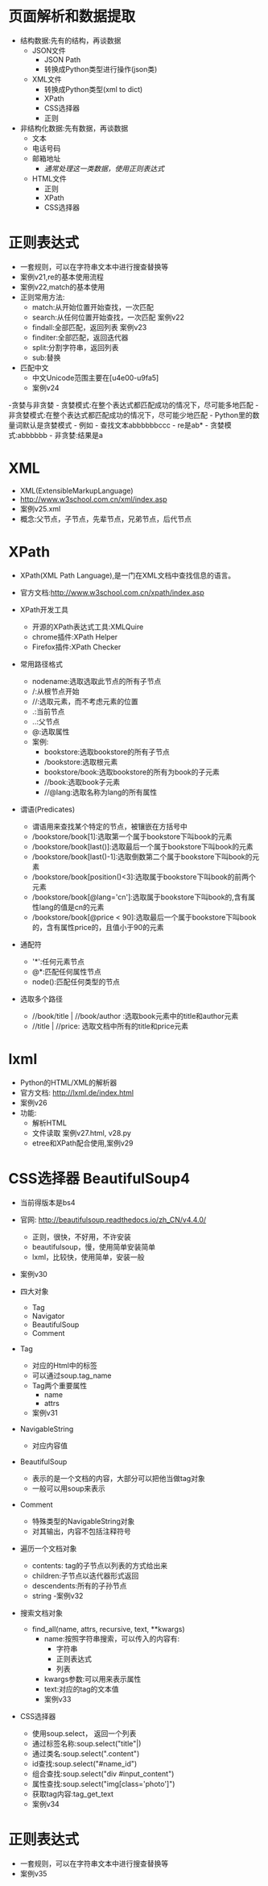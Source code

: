 # 页面解析和数据提取
- 结构数据:先有的结构，再谈数据
    - JSON文件
        - JSON Path
        - 转换成Python类型进行操作(json类)
    - XML文件
        - 转换成Python类型(xml to dict)
        - XPath
        - CSS选择器
        - 正则    
- 非结构化数据:先有数据，再谈数据
    - 文本
    - 电话号码
    - 邮箱地址
        - *通常处理这一类数据，使用正则表达式*
    - HTML文件
        - 正则
        - XPath
        - CSS选择器
   
# 正则表达式
- 一套规则，可以在字符串文本中进行搜查替换等
- 案例v21,re的基本使用流程
- 案例v22,match的基本使用
- 正则常用方法:
    - match:从开始位置开始查找，一次匹配
    - search:从任何位置开始查找，一次匹配   案例v22
    - findall:全部匹配，返回列表 案例v23
    - finditer:全部匹配，返回迭代器
    - split:分割字符串，返回列表
    - sub:替换
- 匹配中文
    - 中文Unicode范围主要在[u4e00-u9fa5]
    - 案例v24    
    
-贪婪与非贪婪
    - 贪婪模式:在整个表达式都匹配成功的情况下，尽可能多地匹配
    - 非贪婪模式:在整个表达式都匹配成功的情况下，尽可能少地匹配
    - Python里的数量词默认是贪婪模式
    - 例如
        - 查找文本abbbbbbccc
        - re是ab*
        - 贪婪模式:abbbbbb
        - 非贪婪:结果是a
# XML
- XML(ExtensibleMarkupLanguage)
- http://www.w3school.com.cn/xml/index.asp
- 案例v25.xml
- 概念:父节点，子节点，先辈节点，兄弟节点，后代节点

# XPath
- XPath(XML Path Language),是一门在XML文档中查找信息的语言。
- 官方文档:http://www.w3school.com.cn/xpath/index.asp
- XPath开发工具
    - 开源的XPath表达式工具:XMLQuire
    - chrome插件:XPath Helper
    - Firefox插件:XPath Checker
    
- 常用路径格式
    - nodename:选取选取此节点的所有子节点
    - /:从根节点开始
    - //:选取元素，而不考虑元素的位置
    - .:当前节点
    - ..:父节点
    - @:选取属性
    - 案例:
        - bookstore:选取bookstore的所有子节点
        - /bookstore:选取根元素
        - bookstore/book:选取bookstore的所有为book的子元素
        - //book:选取book子元素
        - //@lang:选取名称为lang的所有属性
- 谓语(Predicates)
    - 谓语用来查找某个特定的节点，被镶嵌在方括号中
    - /bookstore/book[1]:选取第一个属于bookstore下叫book的元素
    - /bookstore/book[last()]:选取最后一个属于bookstore下叫book的元素
    - /bookstore/book[last()-1]:选取倒数第二个属于bookstore下叫book的元素
    - /bookstore/book[position()<3]:选取属于bookstore下叫book的前两个元素
    - /bookstore/book[@lang='cn']:选取属于bookstore下叫book的,含有属性lang的值是cn的元素
    - /bookstore/book[@price < 90]:选取最后一个属于bookstore下叫book的，含有属性price的，且值小于90的元素
    
    
- 通配符
    - '*':任何元素节点
    - @*:匹配任何属性节点
    - node():匹配任何类型的节点
    
- 选取多个路径
    - //book/title | //book/author :选取book元素中的title和author元素
    - //title | //price: 选取文档中所有的title和price元素
    
# lxml
- Python的HTML/XML的解析器
- 官方文档: http://lxml.de/index.html
- 案例v26
- 功能:
    - 解析HTML
    - 文件读取 案例v27.html, v28.py
    - etree和XPath配合使用,案例v29
    
# CSS选择器 BeautifulSoup4    
- 当前得版本是bs4
- 官网: http://beautifulsoup.readthedocs.io/zh_CN/v4.4.0/
    - 正则，很快，不好用，不许安装
    - beautifulsoup，慢，使用简单安装简单
    - lxml，比较快，使用简单，安装一般
- 案例v30
- 四大对象
    - Tag
    - Navigator
    - BeautifulSoup
    - Comment
- Tag
    - 对应的Html中的标签
    - 可以通过soup.tag_name
    - Tag两个重要属性
        - name
        - attrs
    - 案例v31
    
- NavigableString
    - 对应内容值
- BeautifulSoup
    - 表示的是一个文档的内容，大部分可以把他当做tag对象
    - 一般可以用soup来表示
- Comment
    - 特殊类型的NavigableString对象
    - 对其输出，内容不包括注释符号
    
    
- 遍历一个文档对象
    - contents: tag的子节点以列表的方式给出来
    - children:子节点以迭代器形式返回
    - descendents:所有的子孙节点
    - string
    -案例v32
- 搜索文档对象
    - find_all(name, attrs, recursive, text, **kwargs)
        - name:按照字符串搜索，可以传入的内容有:
            - 字符串
            - 正则表达式
            - 列表
        - kwargs参数:可以用来表示属性
        - text:对应的tag的文本值
        - 案例v33
- CSS选择器    
    - 使用soup.select， 返回一个列表
    - 通过标签名称:soup.select("title"|)
    - 通过类名:soup.select(".content")
    - id查找:soup.select("#name_id")
    - 组合查找:soup.select("div #input_content")
    - 属性查找:soup.select("img[class='photo']")
    - 获取tag内容:tag_get_text
    - 案例v34

# 正则表达式
- 一套规则，可以在字符串文本中进行搜查替换等
- 案例v35
